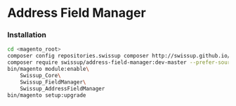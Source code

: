# Address Field Manager

### Installation

```bash
cd <magento_root>
composer config repositories.swissup composer http://swissup.github.io/packages/
composer require swissup/address-field-manager:dev-master --prefer-source
bin/magento module:enable\
    Swissup_Core\
    Swissup_FieldManager\
    Swissup_AddressFieldManager
bin/magento setup:upgrade
```
